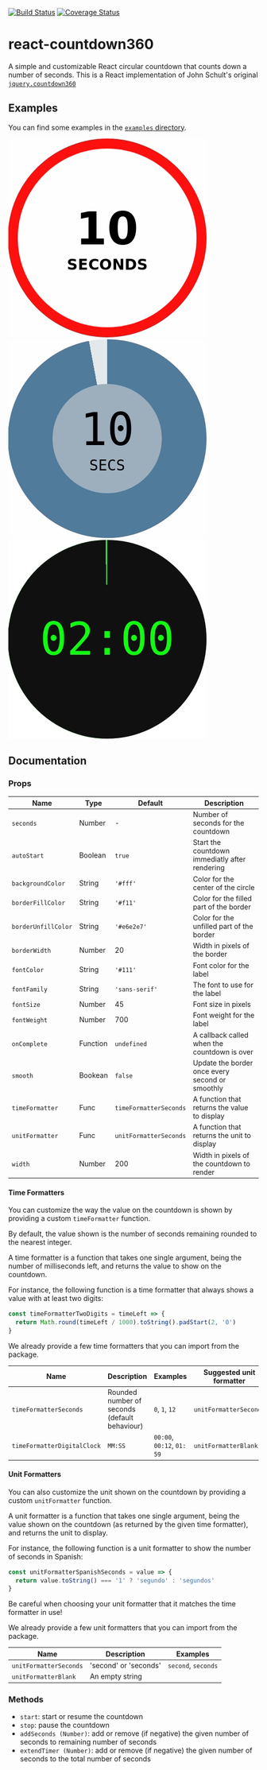 [![Build Status](https://travis-ci.org/julienc91/react-countdown360.svg?branch=master)](https://travis-ci.org/julienc91/react-countdown360)
[![Coverage Status](https://coveralls.io/repos/github/julienc91/react-countdown360/badge.svg?branch=master)](https://coveralls.io/github/julienc91/react-countdown360?branch=master)

# react-countdown360

A simple and customizable React circular countdown that counts down a number of seconds.
This is a React implementation of John Schult's original [`jquery.countdown360`](https://github.com/johnschult/jquery.countdown360)

## Examples

You can find some examples in the [`examples` directory](https://github.com/julienc91/react-countdown360/tree/master/examples).

![Basic example][example1]
![Stylized example][example2]
![Formatter example][example3]


[example1]: https://raw.githubusercontent.com/julienc91/react-countdown360/master/doc/01_basic_countdown.gif "Baic example"
[example2]: https://raw.githubusercontent.com/julienc91/react-countdown360/master/doc/02_stylized_countdown.gif "Stylized example"
[example3]: https://raw.githubusercontent.com/julienc91/react-countdown360/master/doc/05_custom_formatters_countdown.gif "Formatter example"


## Documentation

### Props

| Name                | Type     | Default                 | Description                                     |
|---------------------|----------|-------------------------|-------------------------------------------------|
| `seconds`           | Number   | -                       | Number of seconds for the countdown             |
| `autoStart`         | Boolean  | `true`                  | Start the countdown immediatly after rendering  |
| `backgroundColor`   | String   | `'#fff'`                | Color for the center of the circle              |
| `borderFillColor`   | String   | `'#f11'`                | Color for the filled part of the border         |
| `borderUnfillColor` | String   | `'#e6e2e7'`             | Color for the unfilled part of the border       |
| `borderWidth`       | Number   | 20                      | Width in pixels of the border                   |
| `fontColor`         | String   | `'#111'`                | Font color for the label                        |
| `fontFamily`        | String   | `'sans-serif'`          | The font to use for the label                   |
| `fontSize`          | Number   | 45                      | Font size in pixels                             |
| `fontWeight`        | Number   | 700                     | Font weight for the label                       |
| `onComplete`        | Function | `undefined`             | A callback called when the countdown is over    |
| `smooth`            | Bookean  | `false`                 | Update the border once every second or smoothly |
| `timeFormatter`     | Func     | `timeFormatterSeconds`  | A function that returns the value to display    |
| `unitFormatter`     | Func     | `unitFormatterSeconds`  | A function that returns the unit to display     |
| `width`             | Number   | 200                     | Width in pixels of the countdown to render      |


#### Time Formatters

You can customize the way the value on the countdown is shown by providing a custom `timeFormatter` function.

By default, the value shown is the number of seconds remaining rounded to the nearest integer.

A time formatter is a function that takes one single argument, being the number of milliseconds left, and returns
the value to show on the countdown.

For instance, the following function is a time formatter that always shows a value with at least two digits:

```js
const timeFormatterTwoDigits = timeLeft => {
  return Math.round(timeLeft / 1000).toString().padStart(2, '0')
}
``` 

We already provide a few time formatters that you can import from the package.

| Name                        | Description                                   | Examples                   | Suggested unit formatter |
|-----------------------------|-----------------------------------------------|----------------------------|--------------------------|
| `timeFormatterSeconds`      | Rounded number of seconds (default behaviour) | `0`, `1`, `12`             | `unitFormatterSeconds`   |
| `timeFormatterDigitalClock` | `MM:SS`                                       | `00:00`, `00:12`, `01: 59` | `unitFormatterBlank`     |


#### Unit Formatters

You can also customize the unit shown on the countdown by providing a custom `unitFormatter` function.

A unit formatter is a function that takes one single argument, being the value shown on the countdown (as 
returned by the given time formatter), and returns the unit to display.

For instance, the following function is a unit formatter to show the number of seconds in Spanish:

```js
const unitFormatterSpanishSeconds = value => {
  return value.toString() === '1' ? 'segundo' : 'segundos'
}
```

Be careful when choosing your unit formatter that it matches the time formatter in use!

We already provide a few unit formatters that you can import from the package.

| Name                   | Description           | Examples            |
|------------------------|-----------------------|---------------------|
| `unitFormatterSeconds` | 'second' or 'seconds' | `second`, `seconds` |
| `unitFormatterBlank`   | An empty string       |                     |



### Methods

* `start`: start or resume the countdown
* `stop`: pause the countdown
* `addSeconds (Number)`: add or remove (if negative) the given number of seconds to remaining number of seconds
* `extendTimer (Number)`: add or remove (if negative) the given number of seconds to the total number of seconds
